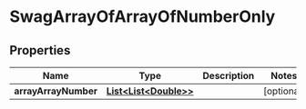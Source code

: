 
# SwagArrayOfArrayOfNumberOnly

## Properties
Name | Type | Description | Notes
------------ | ------------- | ------------- | -------------
**arrayArrayNumber** | [**List&lt;List&lt;Double&gt;&gt;**](List.md) |  |  [optional]



